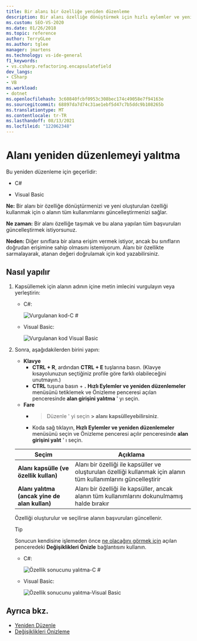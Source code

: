 ```yaml
---
title: Bir alanı bir özelliğe yeniden düzenleme
description: Bir alanı özelliğe dönüştürmek için hızlı eylemler ve yeniden düzenlemeler menüsünü nasıl kullanacağınızı öğrenin.
ms.custom: SEO-VS-2020
ms.date: 01/26/2018
ms.topic: reference
author: TerryGLee
ms.author: tglee
manager: jmartens
ms.technology: vs-ide-general
f1_keywords:
- vs.csharp.refactoring.encapsulatefield
dev_langs:
- CSharp
- VB
ms.workload:
- dotnet
ms.openlocfilehash: 3c60840fcbf0953c308bec174c49058e7f94163e
ms.sourcegitcommit: 68897da7d74c31ae1ebf5d47c7b5ddc9b108265b
ms.translationtype: MT
ms.contentlocale: tr-TR
ms.lasthandoff: 08/13/2021
ms.locfileid: "122062348"
---
```

# <a name="encapsulate-a-field-refactoring"></a>Alanı yeniden düzenlemeyi yalıtma

Bu yeniden düzenleme için geçerlidir:

- C#

- Visual Basic

**Ne:** Bir alanı bir özelliğe dönüştürmenizi ve yeni oluşturulan özelliği kullanmak için o alanın tüm kullanımlarını güncelleştirmenizi sağlar.

**Ne zaman:** Bir alanı özelliğe taşımak ve bu alana yapılan tüm başvuruları güncelleştirmek istiyorsunuz.

**Neden:** Diğer sınıflara bir alana erişim vermek istiyor, ancak bu sınıfların doğrudan erişimine sahip olmasını istemiyorum.  Alanı bir özellikte sarmalayarak, atanan değeri doğrulamak için kod yazabilirsiniz.

## <a name="how-to"></a>Nasıl yapılır

1. Kapsüllemek için alanın adının içine metin imlecini vurgulayın veya yerleştirin:

   - C#:

       ![Vurgulanan kod-C #](media/encapsulate-highlight-cs.png)

   - Visual Basic:

       ![Vurgulanan kod Visual Basic](media/encapsulate-highlight-vb.png)

2. Sonra, aşağıdakilerden birini yapın:

   - **Klavye**
      - **CTRL + R**, ardından **CTRL + E** tuşlarına basın.  (Klavye kısayolunuzun seçtiğiniz profile göre farklı olabileceğini unutmayın.)
      - **CTRL** tuşuna basın + **.** **Hızlı Eylemler ve yeniden düzenlemeler** menüsünü tetiklemek ve Önizleme penceresi açılan penceresinde **alan girişini yalıtma** ' yı seçin.
   - **Fare**
      - > Düzenle ' yi seçin **> alanı kapsülleyebilirsiniz**.
      - Koda sağ tıklayın, **Hızlı Eylemler ve yeniden düzenlemeler** menüsünü seçin ve Önizleme penceresi açılır penceresinde **alan girişini yalıt** ' ı seçin.

   Seçim | Açıklama
   --------- | -----------
   **Alanı kapsülle (ve özellik kullan)** | Alanı bir özelliği ile kapsüller ve oluşturulan özelliği kullanmak için alanın tüm kullanımlarını güncelleştirir
   **Alanı yalıtma (ancak yine de alan kullan)** | Alanı bir özelliği ile kapsüller, ancak alanın tüm kullanımlarını dokunulmamış halde bırakır

   Özelliği oluşturulur ve seçilirse alanın başvuruları güncellenir.

   > [!TIP]
   > Sonucun kendisine işlemeden önce [ne olacağını görmek için](../../ide/preview-changes.md) açılan penceredeki **Değişiklikleri Önizle** bağlantısını kullanın.

   - C#:

      ![Özellik sonucunu yalıtma-C #](media/encapsulate-result-cs.png)

   - Visual Basic:

      ![Özellik sonucunu yalıtma-Visual Basic](media/encapsulate-result-vb.png)

## <a name="see-also"></a>Ayrıca bkz.

- [Yeniden Düzenle](../refactoring-in-visual-studio.md)
- [Değişiklikleri Önizleme](../../ide/preview-changes.md)
